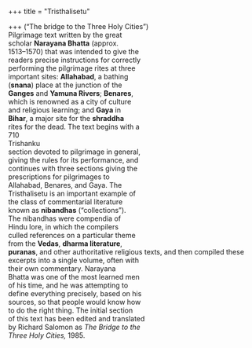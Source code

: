 +++
title = "Tristhalisetu"

+++
(“The bridge to the Three Holy Cities”)  
Pilgrimage text written by the great  
scholar **Narayana Bhatta** (approx.  
1513–1570) that was intended to give the  
readers precise instructions for correctly  
performing the pilgrimage rites at three  
important sites: **Allahabad**, a bathing  
(**snana**) place at the junction of the  
**Ganges** and **Yamuna Rivers**; **Benares**,  
which is renowned as a city of culture  
and religious learning; and **Gaya** in  
**Bihar**, a major site for the **shraddha**  
rites for the dead. The text begins with a  
710  
Trishanku  
section devoted to pilgrimage in general,  
giving the rules for its performance, and  
continues with three sections giving the  
prescriptions for pilgrimages to  
Allahabad, Benares, and Gaya. The  
Tristhalisetu is an important example of  
the class of commentarial literature  
known as **nibandhas** (“collections”).  
The nibandhas were compendia of  
Hindu lore, in which the compilers  
culled references on a particular theme  
from the **Vedas**, **dharma literature**,  
**puranas**, and other authoritative religious texts, and then compiled these  
excerpts into a single volume, often with  
their own commentary. Narayana  
Bhatta was one of the most learned men  
of his time, and he was attempting to  
define everything precisely, based on his  
sources, so that people would know how  
to do the right thing. The initial section  
of this text has been edited and translated  
by Richard Salomon as *The Bridge to the*  
*Three Holy Cities,* 1985.